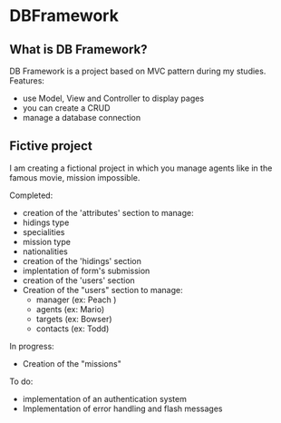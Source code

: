 # DBFramework

## What is DB Framework?

DB Framework is a project based on MVC pattern during my studies.
Features:

-   use Model, View and Controller to display pages
-   you can create a CRUD
-   manage a database connection

## Fictive project

I am creating a fictional project in which you manage agents like in the famous movie, mission impossible.

Completed:

-   creation of the 'attributes' section to manage:
-   hidings type
-   specialities
-   mission type
-   nationalities
-   creation of the 'hidings' section
-   implentation of form's submission
-   creation of the 'users' section
-   Creation of the "users" section to manage:
    -   manager (ex: Peach )
    -   agents (ex: Mario)
    -   targets (ex: Bowser)
    -   contacts (ex: Todd)

In progress:

-   Creation of the "missions"

To do:

-   implementation of an authentication system
-   Implementation of error handling and flash messages
